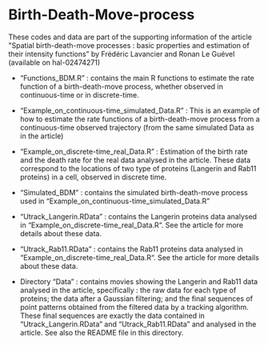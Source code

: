 # Birth-Death-Move-process

These codes and data are part of the supporting information of the article "Spatial birth-death-move processes : basic properties and estimation of their intensity functions” by Frédéric Lavancier and Ronan Le Guével (available on hal-02474271)

- “Functions_BDM.R” : contains the main R functions to estimate the rate function of a birth-death-move process, whether observed in continuous-time or in discrete-time. 

- “Example_on_continuous-time_simulated_Data.R” : This is an example of how to estimate the rate functions of a birth-death-move process from a continuous-time observed trajectory (from the same  simulated Data as in the article)

- “Example_on_discrete-time_real_Data.R” : Estimation of the birth rate and the death rate for the real data analysed in the article. These data correspond to the locations of two type of proteins (Langerin and Rab11 proteins) in a cell, observed in discrete time.

- “Simulated_BDM” : contains the simulated birth-death-move process used in “Example_on_continuous-time_simulated_Data.R”

- “Utrack_Langerin.RData” : contains the Langerin proteins data analysed in “Example_on_discrete-time_real_Data.R“. See the article for more details about these data.

- “Utrack_Rab11.RData” : contains the Rab11 proteins data  analysed in “Example_on_discrete-time_real_Data.R“. See the article for more details about these data.

- Directory “Data” : contains movies showing the Langerin and Rab11 data analysed in the article, specifically :  the raw data for each type of proteins; the data after a Gaussian filtering; and the final sequences of point patterns obtained from the filtered data by a tracking algorithm. These final sequences are exactly the data contained in “Utrack_Langerin.RData” and “Utrack_Rab11.RData” and analysed in the article. See also the README file in this directory. 


